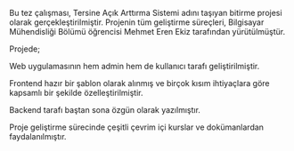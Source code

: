 Bu tez çalışması, Tersine Açık Arttırma Sistemi adını taşıyan bitirme projesi olarak gerçekleştirilmiştir. 
Projenin tüm geliştirme süreçleri, Bilgisayar Mühendisliği Bölümü öğrencisi Mehmet Eren Ekiz tarafından yürütülmüştür.

Projede;

Web uygulamasının hem admin hem de kullanıcı tarafı geliştirilmiştir.

Frontend hazır bir şablon olarak alınmış ve birçok kısım ihtiyaçlara göre kapsamlı bir şekilde özelleştirilmiştir.

Backend tarafı baştan sona özgün olarak yazılmıştır.

Proje geliştirme sürecinde çeşitli çevrim içi kurslar ve dokümanlardan faydalanılmıştır.
